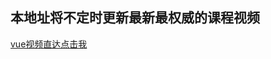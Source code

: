 ## **本地址将不定时更新最新最权威的课程视频** ##

<a href="https://item.taobao.com/item.htm?spm=a1z10.1-c-s.w4004-15675619221.5.1f231d65Z2SxfD&id=567674733334" target="_blank">vue视频直达点击我</a>
